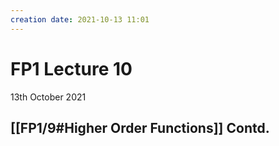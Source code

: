 ```yaml
---
creation date: 2021-10-13 11:01
---
```

#  FP1 Lecture 10
13th October 2021

## [[FP1/9#Higher Order Functions]] Contd.